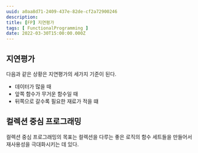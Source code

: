 ```yaml
---
uuid: a0aa8d71-2409-437e-82de-cf2a72900246
description: 
title: [FP] 지연평가
tags: [ FunctionalProgramming ]
date: 2022-03-30T15:00:00.000Z
---
```









## 지연평가

다음과 같은 상황은 지연평가의 세가지 기준이 된다.

- 데이터가 많을 때
- 앞쪽 함수가 무거운 함수일 때
- 뒤쪽으로 갈수록 필요한 재료가 적을 떄

## 컬렉션 중심 프로그래밍

컬렉션 중심 프로그래밍의 목표는 컬렉션을 다루는 좋은 로직의 함수 세트들을 만들어서 재사용성을 극대화시키는 데 있다.